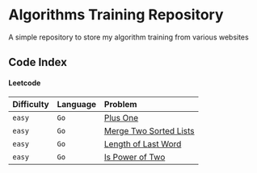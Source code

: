 
# Algorithms Training Repository

A simple repository to store my algorithm training from various websites


## Code Index

#### Leetcode


| Difficulty | Language | Problem                    |
| :--------  | :------- | :------------------------- |
| `easy`     | `Go`     | [Plus One](https://github.com/jamesvincentsiauw-mac/algorithm-train/blob/main/leetcode/go/plus_one.go) |
| `easy`     | `Go`     | [Merge Two Sorted Lists](https://github.com/jamesvincentsiauw-mac/algorithm-train/blob/main/leetcode/go/merge_two_sorted_list.go) |
| `easy`     | `Go`     | [Length of Last Word](https://github.com/jamesvincentsiauw-mac/algorithm-train/blob/main/leetcode/go/length_of_last_word.go) |
| `easy`     | `Go`     | [Is Power of Two](https://github.com/jamesvincentsiauw-mac/algorithm-train/blob/main/leetcode/go/is_power_of_two.go) |


